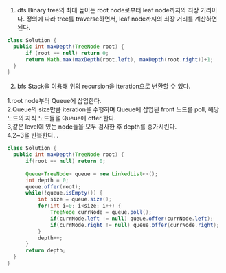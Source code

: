 1. dfs
   Binary tree의 최대 높이는 root node로부터 leaf node까지의 최장 거리이다.
   정의에 따라 tree를 traverse하면서, leaf node까지의 최장 거리를 계산하면 된다.
   
```java
class Solution {
  public int maxDepth(TreeNode root) {
      if (root == null) return 0;
      return Math.max(maxDepth(root.left), maxDepth(root.right))+1;
  }
}
```

2. bfs
   Stack을 이용해 위의 recursion을 iteration으로 변환할 수 있다.
   
1.root node부터 Queue에 삽입한다.   
2.Queue의 size만큼 iteration을 수행하며 Queue에 삽입된 front 노드를 poll, 해당 노드의 자식 노드들을 Queue에 offer 한다.   
3,같은 level에 있는 node들을 모두 검사한 후 depth를 증가시킨다.   
4.2~3을 반복한다.   .


```java
class Solution {
  public int maxDepth(TreeNode root) {
      if(root == null) return 0;
      
      Queue<TreeNode> queue = new LinkedList<>();
      int depth = 0;
      queue.offer(root);
      while(!queue.isEmpty()) {
          int size = queue.size();
          for(int i=0; i<size; i++) {
              TreeNode currNode = queue.poll();
              if(currNode.left != null) queue.offer(currNode.left);
              if(currNode.right != null) queue.offer(currNode.right);
          }
          depth++;
      }
      return depth;
  }
}
```